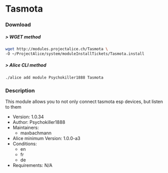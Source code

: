 # Tasmota

### Download

##### > WGET method
```bash
wget http://modules.projectalice.ch/Tasmota \
-O ~/ProjectAlice/system/moduleInstallTickets/Tasmota.install
```

##### > Alice CLI method
```bash
./alice add module Psychokiller1888 Tasmota
```

### Description
This module allows you to not only connect tasmota esp devices, but listen to them

- Version: 1.0.34
- Author: Psychokiller1888
- Maintainers:
  - maxbachmann
- Alice minimum Version: 1.0.0-a3
- Conditions:
  - en
  - fr
  - de
- Requirements: N/A
